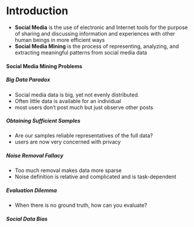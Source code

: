# Introduction

- **Social Media** is the use of electronic and Internet tools for the purpose of sharing and discussing information and experiences with other human beings in more efficient ways
- **Social Media Mining** is the process of representing, analyzing, and extracting meaningful patterns from social media data

#### Social Media Mining Problems

##### Big Data Paradox

- Social media data is big, yet not evenly distributed.
- Often little data is available for an individual
- most users don’t post much but just observe other posts

##### Obtaining Sufficient Samples

- Are our samples reliable representatives of the full data?
- users are now very concerned with privacy

##### Noise Removal Fallacy

- Too much removal makes data more sparse
- Noise definition is relative and complicated and is task-dependent

##### Evaluation Dilemma

- When there is no ground truth, how can you evaluate?

##### Social Data Bias